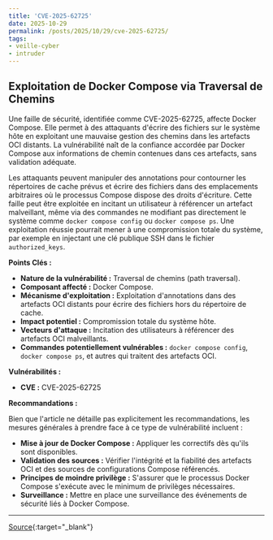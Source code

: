 ```yaml
---
title: 'CVE-2025-62725'
date: 2025-10-29
permalink: /posts/2025/10/29/cve-2025-62725/
tags:
- veille-cyber
- intruder
---
```

## Exploitation de Docker Compose via Traversal de Chemins

Une faille de sécurité, identifiée comme CVE-2025-62725, affecte Docker Compose. Elle permet à des attaquants d'écrire des fichiers sur le système hôte en exploitant une mauvaise gestion des chemins dans les artefacts OCI distants. La vulnérabilité naît de la confiance accordée par Docker Compose aux informations de chemin contenues dans ces artefacts, sans validation adéquate.

Les attaquants peuvent manipuler des annotations pour contourner les répertoires de cache prévus et écrire des fichiers dans des emplacements arbitraires où le processus Compose dispose des droits d'écriture. Cette faille peut être exploitée en incitant un utilisateur à référencer un artefact malveillant, même via des commandes ne modifiant pas directement le système comme `docker compose config` ou `docker compose ps`. Une exploitation réussie pourrait mener à une compromission totale du système, par exemple en injectant une clé publique SSH dans le fichier `authorized_keys`.

**Points Clés :**

*   **Nature de la vulnérabilité :** Traversal de chemins (path traversal).
*   **Composant affecté :** Docker Compose.
*   **Mécanisme d'exploitation :** Exploitation d'annotations dans des artefacts OCI distants pour écrire des fichiers hors du répertoire de cache.
*   **Impact potentiel :** Compromission totale du système hôte.
*   **Vecteurs d'attaque :** Incitation des utilisateurs à référencer des artefacts OCI malveillants.
*   **Commandes potentiellement vulnérables :** `docker compose config`, `docker compose ps`, et autres qui traitent des artefacts OCI.

**Vulnérabilités :**

*   **CVE :** CVE-2025-62725

**Recommandations :**

Bien que l'article ne détaille pas explicitement les recommandations, les mesures générales à prendre face à ce type de vulnérabilité incluent :

*   **Mise à jour de Docker Compose :** Appliquer les correctifs dès qu'ils sont disponibles.
*   **Validation des sources :** Vérifier l'intégrité et la fiabilité des artefacts OCI et des sources de configurations Compose référencés.
*   **Principes de moindre privilège :** S'assurer que le processus Docker Compose s'exécute avec le minimum de privilèges nécessaires.
*   **Surveillance :** Mettre en place une surveillance des événements de sécurité liés à Docker Compose.

---
[Source](https://cvemon.intruder.io/cves/CVE-2025-62725){:target="_blank"}
